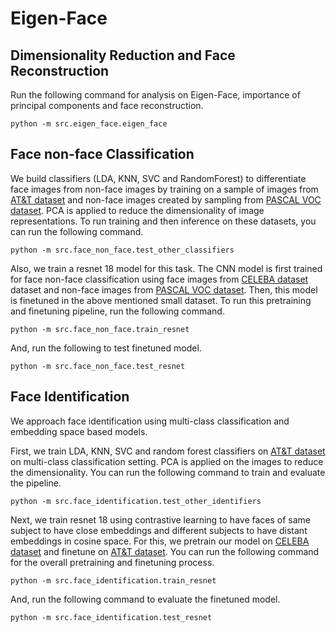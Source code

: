 # Eigen-Face

## Dimensionality Reduction and Face Reconstruction
Run the following command for analysis on Eigen-Face, importance of principal components and face reconstruction. 
```shell
python -m src.eigen_face.eigen_face
```

## Face non-face Classification

We build classifiers (LDA, KNN, SVC and RandomForest) to differentiate face images from non-face images by training on a sample of images from [AT&T dataset](https://git-disl.github.io/GTDLBench/datasets/att_face_dataset/) and non-face images created by sampling from [PASCAL VOC dataset](http://host.robots.ox.ac.uk/pascal/VOC/). PCA is applied to reduce the dimensionality of image representations. To run training and then inference on these datasets, you can run the following command.
```shell
python -m src.face_non_face.test_other_classifiers
```
Also, we train a resnet 18 model for this task. The CNN model is first trained for face non-face classification using face images from [CELEBA dataset](https://mmlab.ie.cuhk.edu.hk/projects/CelebA.html) dataset and non-face images from [PASCAL VOC dataset](http://host.robots.ox.ac.uk/pascal/VOC/). Then, this model is finetuned in the above mentioned small dataset. To run this pretraining and finetuning pipeline, run the following command. 
```shell
python -m src.face_non_face.train_resnet
```
And, run the following to test finetuned model.
```shell
python -m src.face_non_face.test_resnet
```

## Face Identification
We approach face identification using multi-class classification and embedding space based models. 

First, we train LDA, KNN, SVC and random forest classifiers on [AT&T dataset](https://git-disl.github.io/GTDLBench/datasets/att_face_dataset/) on multi-class classification setting. PCA is applied on the images to reduce the dimensionality. You can run the following command to train and evaluate the pipeline. 
```shell
python -m src.face_identification.test_other_identifiers
```
Next, we train resnet 18 using contrastive learning to have faces of same subject to have close embeddings and different subjects to have distant embeddings in cosine space. For this, we pretrain our model on [CELEBA dataset](https://mmlab.ie.cuhk.edu.hk/projects/CelebA.html) and finetune on  [AT&T dataset](https://git-disl.github.io/GTDLBench/datasets/att_face_dataset/). You can run the following command for the overall pretraining and finetuning process.   
```shell
python -m src.face_identification.train_resnet
```
And, run the following command to evaluate the finetuned model.
```shell
python -m src.face_identification.test_resnet
```
